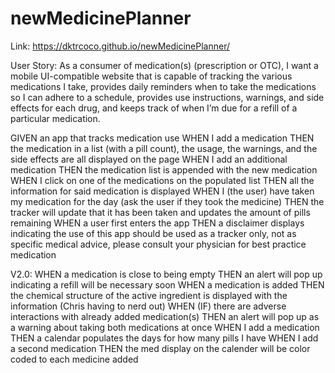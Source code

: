 # newMedicinePlanner

Link: https://dktrcoco.github.io/newMedicinePlanner/

User Story: As a consumer of medication(s) (prescription or OTC), 
I want a mobile UI-compatible website that is capable of tracking the various medications I take, 
provides daily reminders when to take the medications so I can adhere to a schedule,
provides use instructions, warnings, and side effects for each drug, 
and keeps track of when I’m due for a refill of a particular medication.

GIVEN an app that tracks medication use
WHEN I add a medication
THEN the medication in a list (with a pill count), the usage, the warnings, and the side effects are all displayed on the page
WHEN I add an additional medication
THEN the medication list is appended with the new medication
WHEN I click on one of the medications on the populated list
THEN all the information for said medication is displayed 
WHEN I (the user) have taken my medication for the day (ask the user if they took the medicine)
THEN the tracker will update that it has been taken and updates the amount of pills remaining
WHEN a user first enters the app
THEN a disclaimer displays indicating the use of this app should be used as a tracker only, not as specific medical advice, please consult your physician for best practice medication

V2.0:
WHEN a medication is close to being empty
THEN an alert will pop up indicating a refill will be necessary soon
WHEN a medication is added
THEN the chemical structure of the active ingredient is displayed with the information (Chris having to nerd out)
WHEN (IF) there are adverse interactions with already added medication(s)
THEN an alert will pop up as a warning about taking both medications at once
WHEN I add a medication
THEN a calendar populates the days for how many pills I have
WHEN I add a second medication
THEN the med display on the calender will be color coded to each medicine added
